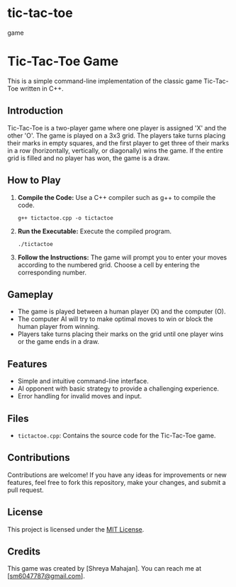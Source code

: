 # tic-tac-toe
game
# Tic-Tac-Toe Game

This is a simple command-line implementation of the classic game Tic-Tac-Toe written in C++.

## Introduction

Tic-Tac-Toe is a two-player game where one player is assigned 'X' and the other 'O'. The game is played on a 3x3 grid. The players take turns placing their marks in empty squares, and the first player to get three of their marks in a row (horizontally, vertically, or diagonally) wins the game. If the entire grid is filled and no player has won, the game is a draw.

## How to Play

1. **Compile the Code:** Use a C++ compiler such as g++ to compile the code.
    ```
    g++ tictactoe.cpp -o tictactoe
    ```
2. **Run the Executable:** Execute the compiled program.
    ```
    ./tictactoe
    ```
3. **Follow the Instructions:** The game will prompt you to enter your moves according to the numbered grid. Choose a cell by entering the corresponding number.

## Gameplay

- The game is played between a human player (X) and the computer (O).
- The computer AI will try to make optimal moves to win or block the human player from winning.
- Players take turns placing their marks on the grid until one player wins or the game ends in a draw.

## Features

- Simple and intuitive command-line interface.
- AI opponent with basic strategy to provide a challenging experience.
- Error handling for invalid moves and input.

## Files

- `tictactoe.cpp`: Contains the source code for the Tic-Tac-Toe game.

## Contributions

Contributions are welcome! If you have any ideas for improvements or new features, feel free to fork this repository, make your changes, and submit a pull request.

## License

This project is licensed under the [MIT License](LICENSE).

## Credits

This game was created by [Shreya Mahajan]. You can reach me at [sm6047787@gmail.com].

